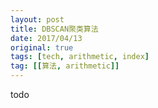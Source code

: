 ```yaml
---
layout: post
title: DBSCAN聚类算法
date: 2017/04/13
original: true
tags: [tech, arithmetic, index]
tag: [[算法, arithmetic]]
---
```


todo